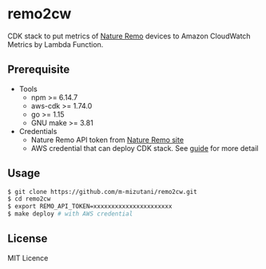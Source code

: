 # remo2cw

CDK stack to put metrics of [Nature Remo](https://nature.global/) devices to Amazon CloudWatch Metrics by Lambda Function.

## Prerequisite

- Tools
  - npm >= 6.14.7
  - aws-cdk >= 1.74.0
  - go >= 1.15
  - GNU make >= 3.81
- Credentials
  - Nature Remo API token from [Nature Remo site](https://home.nature.global/home)
  - AWS credential that can deploy CDK stack. See [guide](https://docs.aws.amazon.com/cli/latest/userguide/cli-configure-files.html) for more detail

## Usage

```sh
$ git clone https://github.com/m-mizutani/remo2cw.git
$ cd remo2cw
$ export REMO_API_TOKEN=xxxxxxxxxxxxxxxxxxxxxx
$ make deploy # with AWS credential
```

## License

MIT Licence
